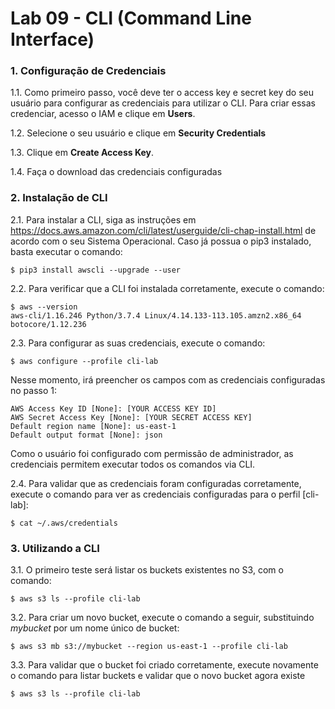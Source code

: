 # Lab 09 - CLI (Command Line Interface)


### 1. Configuração de Credenciais

1.1. Como primeiro passo, você deve ter o access key e secret key do seu usuário para configurar as credenciais para utilizar o CLI. Para criar essas credenciar, acesso o IAM e clique em **Users**.

1.2. Selecione o seu usuário e clique em **Security Credentials**

1.3. Clique em **Create Access Key**.

1.4. Faça o download das credenciais configuradas


### 2. Instalação de CLI

2.1. Para instalar a CLI, siga as instruções em https://docs.aws.amazon.com/cli/latest/userguide/cli-chap-install.html de acordo com o seu Sistema Operacional. Caso já possua o pip3 instalado, basta executar o comando:

```
$ pip3 install awscli --upgrade --user
```

2.2. Para verificar que a CLI foi instalada corretamente, execute o comando:

```
$ aws --version
aws-cli/1.16.246 Python/3.7.4 Linux/4.14.133-113.105.amzn2.x86_64 botocore/1.12.236
```

2.3. Para configurar as suas credenciais, execute o comando:

```
$ aws configure --profile cli-lab
```

Nesse momento, irá preencher os campos com as credenciais configuradas no passo 1:

```
AWS Access Key ID [None]: [YOUR ACCESS KEY ID]
AWS Secret Access Key [None]: [YOUR SECRET ACCESS KEY]
Default region name [None]: us-east-1
Default output format [None]: json
```

Como o usuário foi configurado com permissão de administrador, as credenciais permitem executar todos os comandos via CLI.

2.4. Para validar que as credenciais foram configuradas corretamente, execute o comando para ver as credenciais configuradas para o perfil [cli-lab]:

```
$ cat ~/.aws/credentials 
```

### 3. Utilizando a CLI

3.1. O primeiro teste será listar os buckets existentes no S3, com o comando:

```
$ aws s3 ls --profile cli-lab
```

3.2. Para criar um novo bucket, execute o comando a seguir, substituindo *mybucket* por um nome único de bucket:

```
$ aws s3 mb s3://mybucket --region us-east-1 --profile cli-lab
```

3.3. Para validar que o bucket foi criado corretamente, execute novamente o comando para listar buckets e validar que o novo bucket agora existe

```
$ aws s3 ls --profile cli-lab
```
